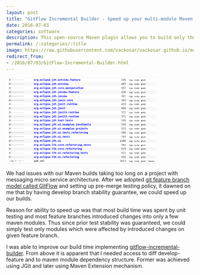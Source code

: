 ```yaml
---
layout: post
title: "GitFlow Incremental Builder - Speed up your multi-module Maven build"
date: 2016-07-03
categories: software
description: This open-source Maven plugin allows you to build only those modules that changed compared to a reference Git branch and and all their Maven dependents.
permalink: /:categories/:title
image: https://raw.githubusercontent.com/vackosar/vackosar.github.io/master/images/eclipse-modules.png
redirect_from:
- /2016/07/03/GitFlow-Incremental-Builder.html 
---
```


<img alt="fishes" style="width: 80%; max-width: 900px" src="https://raw.githubusercontent.com/vackosar/vackosar.github.io/master/images/eclipse-modules.png">

We had issues with our Maven builds taking too long on a project with messaging micro service architecture. After we adopted [git feature branch model called GitFlow](http://nvie.com/posts/a-successful-git-branching-model/) and setting up pre-merge testing policy, it dawned on me that by having develop branch stability guarantee, we could speed up our builds.

Reason for ability to speed up was that most build time was spent by unit testing and most feature branches introduced changes into only a few maven modules. Thus since prior test stability was guaranteed, we could simply test only modules which were affected by introduced changes on given feature branch.

I was able to improve our build time implementing [gitflow-incremental-builder](https://github.com/vackosar/gitflow-incremental-builder). From above it is apparent that I needed access to diff develop-feature and to maven module dependency structure. Former was achieved using JGit and later using Maven Extension mechanism.

